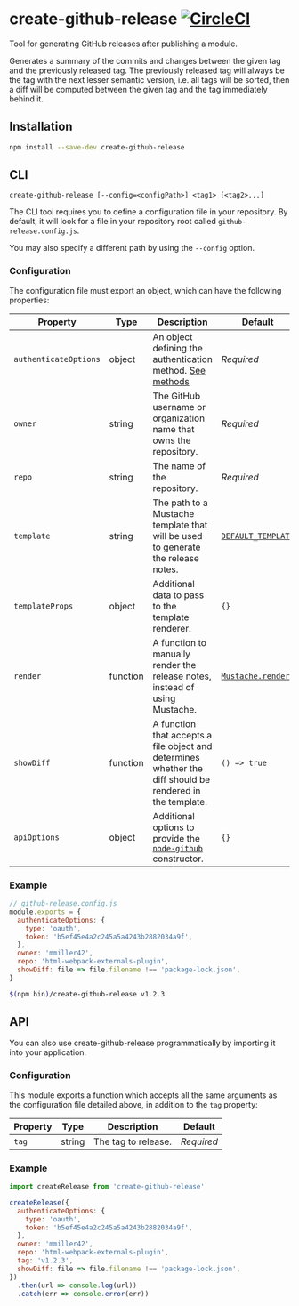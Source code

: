 # create-github-release [![CircleCI](https://circleci.com/gh/mmiller42/create-github-release.svg?style=svg)](https://circleci.com/gh/mmiller42/create-github-release)

Tool for generating GitHub releases after publishing a module.

Generates a summary of the commits and changes between the given tag and the previously released tag. The previously released tag will always be the tag with the next lesser semantic version, i.e. all tags will be sorted, then a diff will be computed between the given tag and the tag immediately behind it.

## Installation

```bash
npm install --save-dev create-github-release
```

## CLI

```
create-github-release [--config=<configPath>] <tag1> [<tag2>...]
```

The CLI tool requires you to define a configuration file in your repository. By default, it will look for a file in your repository root called `github-release.config.js`.

You may also specify a different path by using the `--config` option.

### Configuration

The configuration file must export an object, which can have the following properties:

| Property              | Type     | Description                                                                                                           | Default                                                  |
| --------------------- | -------- | --------------------------------------------------------------------------------------------------------------------- | -------------------------------------------------------- |
| `authenticateOptions` | object   | An object defining the authentication method. [See methods](https://github.com/mikedeboer/node-github#authentication) | *Required*                                               |
| `owner`               | string   | The GitHub username or organization name that owns the repository.                                                    | *Required*                                               |
| `repo`                | string   | The name of the repository.                                                                                           | *Required*                                               |
| `template`            | string   | The path to a Mustache template that will be used to generate the release notes.                                      | [`DEFAULT_TEMPLATE`](src/defaultTemplate.md.hbs)         |
| `templateProps`       | object   | Additional data to pass to the template renderer.                                                                     | `{}`                                                     |
| `render`              | function | A function to manually render the release notes, instead of using Mustache.                                           | [`Mustache.render`](https://github.com/janl/mustache.js) |
| `showDiff`            | function | A function that accepts a file object and determines whether the diff should be rendered in the template.             | `() => true`                                             |
| `apiOptions`          | object   | Additional options to provide the [`node-github`](https://github.com/mikedeboer/node-github) constructor.             | `{}`                                                     |

### Example

```js
// github-release.config.js
module.exports = {
  authenticateOptions: {
    type: 'oauth',
    token: 'b5ef45e4a2c245a5a4243b2882034a9f',
  },
  owner: 'mmiller42',
  repo: 'html-webpack-externals-plugin',
  showDiff: file => file.filename !== 'package-lock.json',
}
```

```bash
$(npm bin)/create-github-release v1.2.3
```

## API

You can also use create-github-release programmatically by importing it into your application.

### Configuration

This module exports a function which accepts all the same arguments as the configuration file detailed above, in addition to the `tag` property:

| Property | Type   | Description         | Default    |
| -------- | ------ | ------------------- | ---------- |
| `tag`    | string | The tag to release. | *Required* |

### Example

```js
import createRelease from 'create-github-release'

createRelease({
  authenticateOptions: {
    type: 'oauth',
    token: 'b5ef45e4a2c245a5a4243b2882034a9f',
  },
  owner: 'mmiller42',
  repo: 'html-webpack-externals-plugin',
  tag: 'v1.2.3',
  showDiff: file => file.filename !== 'package-lock.json',
})
  .then(url => console.log(url))
  .catch(err => console.error(err))
```
